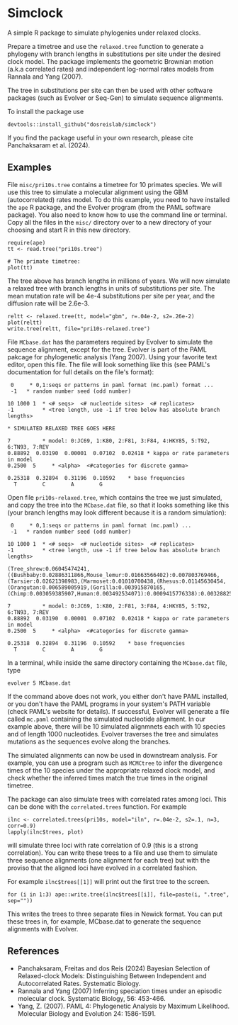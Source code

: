# Simclock

A simple R package to simulate phylogenies under relaxed clocks.

Prepare a timetree and use the `relaxed.tree` function to generate a phylogeny
with branch lengths in substitutions per site under the desired clock model.
The package implements the geometric Brownian motion (a.k.a correlated rates)
and independent log-normal rates models from Rannala and Yang (2007).

The tree in substitutions per site can then be used with other software
packages (such as Evolver or Seq-Gen) to simulate sequence alignments.

To install the package use
```
devtools::install_github("dosreislab/simclock")
```

If you find the package useful in your own research, please cite Panchaksaram et al. (2024).

## Examples

File `misc/pri10s.tree` contains a timetree for 10 primates species. We will use
this tree to simulate a molecular alignment using the GBM (autocorrelated) rates
model. To do this example, you need to have installed the `ape` R package, and
the Evolver program (from the PAML software package). You also need to know how
to use the command line or terminal. Copy all the files in the `misc/` directory
over to a new directory of your choosing and start R in this new directory.

```
require(ape)
tt <- read.tree("pri10s.tree")

# The primate timetree:
plot(tt)
```

The tree above has branch lengths in millions of years. We will now simulate a
relaxed tree with branch lengths in units of substitutions per site. The mean
mutation rate will be 4e-4 substitutions per site per year, and the diffusion
rate will be 2.6e-3.

```
reltt <- relaxed.tree(tt, model="gbm", r=.04e-2, s2=.26e-2)
plot(reltt)
write.tree(reltt, file="pri10s-relaxed.tree")
```

File `MCbase.dat` has the parameters required by Evolver to simulate the
sequence alignment, except for the tree. Evolver is part of the PAML pakcage for
phylogenetic analysis (Yang 2007). Using your favorite text editor, open this
file. The file will look something like this (see PAML's documentation for full
details on the file's format):

```
 0     * 0,1:seqs or patterns in paml format (mc.paml) format ...
 -1   * random number seed (odd number)

10 1000 1  * <# seqs>  <# nucleotide sites>  <# replicates>
-1         * <tree length, use -1 if tree below has absolute branch lengths>

* SIMULATED RELAXED TREE GOES HERE

7          * model: 0:JC69, 1:K80, 2:F81, 3:F84, 4:HKY85, 5:T92, 6:TN93, 7:REV
0.88892  0.03190  0.00001  0.07102  0.02418 * kappa or rate parameters in model
0.2500  5     * <alpha>  <#categories for discrete gamma>

0.25318  0.32894  0.31196  0.10592    * base frequencies
  T        C        A        G
```

Open file `pri10s-relaxed.tree`, which contains the tree we just simulated, and
copy the tree into the `MCbase.dat` file, so that it looks something like this
(your branch lengths may look different because it is a random simulation):

```
 0     * 0,1:seqs or patterns in paml format (mc.paml) ...
 -1   * random number seed (odd number)

10 1000 1  * <# seqs>  <# nucleotide sites>  <# replicates>
-1         * <tree length, use -1 if tree below has absolute branch lengths>

(Tree_shrew:0.06045474241,((Bushbaby:0.02886311866,Mouse_lemur:0.01663566402):0.007803769466,(Tarsier:0.02621398983,(Marmoset:0.01010700438,(Rhesus:0.01145630454,(Orangutan:0.006589005919,(Gorilla:0.003915870165,(Chimp:0.003059385907,Human:0.003492534071):0.0009415776338):0.003288254269):0.003757859822):0.003802887905):0.009319410718):0.001770574892):0.00930836744);

7          * model: 0:JC69, 1:K80, 2:F81, 3:F84, 4:HKY85, 5:T92, 6:TN93, 7:REV
0.88892  0.03190  0.00001  0.07102  0.02418 * kappa or rate parameters in model
0.2500  5     * <alpha>  <#categories for discrete gamma>

0.25318  0.32894  0.31196  0.10592    * base frequencies
  T        C        A        G
```

In a terminal, while inside the same directory containing the `MCbase.dat` file, type

```
evolver 5 MCbase.dat
```

If the command above does not work, you either don't have PAML installed, or you
don't have the PAML programs in your system's PATH variable (check PAML's
website for details). If successful, Evolver will generate a file called
`mc.paml` containing the simulated nucleotide alignment. In our example above,
there will be 10 simulated alignmnets each with 10 species and of length 1000
nucleotides. Evolver traverses the tree and simulates mutations as the sequences
evolve along the branches.  

The simulated alignments can now be used in downstream analysis. For example,
you can use a program such as `MCMCtree` to infer the divergence times of the 10
species under the appropriate relaxed clock model, and check whether the
inferred times match the true times in the original timetree.  

The package can also simulate trees with correlated rates among loci. This can be
done with the `correlated.trees` function. For example

```
ilnc <- correlated.trees(pri10s, model="iln", r=.04e-2, s2=.1, n=3, corr=0.9)
lapply(ilnc$trees, plot)
```

will simulate three loci with rate correlation of 0.9 (this is a strong
correlation). You can write these trees to a file and use them to simulate three
sequence alignments (one alignment for each tree) but with the proviso that the
aligned loci have evolved in a correlated fashion.

For example `ilnc$trees[[1]]` will print out the first tree to the screen.

```
for (i in 1:3) ape::write.tree(ilnc$trees[[i]], file=paste(i, ".tree", sep=""))
```

This writes the trees to three separate files in Newick format. You can put
these trees in, for example, MCbase.dat to generate the sequence alignments with
Evolver.

## References

* Panchaksaram, Freitas and dos Reis (2024) Bayesian Selection of Relaxed-clock Models: Distinguishing Between Independent and Autocorrelated Rates. Systematic Biology.
* Rannala and Yang (2007) Inferring speciation times under an episodic molecular clock. Systematic Biology, 56: 453-466.  
* Yang, Z. (2007). PAML 4: Phylogenetic Analysis by Maximum Likelihood. Molecular Biology and Evolution 24: 1586-1591.  
